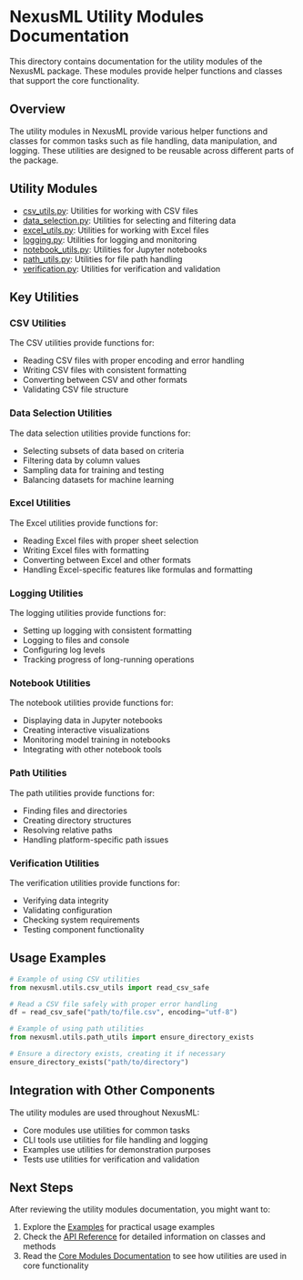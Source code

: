 # NexusML Utility Modules Documentation

This directory contains documentation for the utility modules of the NexusML package. These modules provide helper functions and classes that support the core functionality.

## Overview

The utility modules in NexusML provide various helper functions and classes for common tasks such as file handling, data manipulation, and logging. These utilities are designed to be reusable across different parts of the package.

## Utility Modules

- [csv_utils.py](csv_utils.md): Utilities for working with CSV files
- [data_selection.py](data_selection.md): Utilities for selecting and filtering data
- [excel_utils.py](excel_utils.md): Utilities for working with Excel files
- [logging.py](logging.md): Utilities for logging and monitoring
- [notebook_utils.py](notebook_utils.md): Utilities for Jupyter notebooks
- [path_utils.py](path_utils.md): Utilities for file path handling
- [verification.py](verification.md): Utilities for verification and validation

## Key Utilities

### CSV Utilities

The CSV utilities provide functions for:

- Reading CSV files with proper encoding and error handling
- Writing CSV files with consistent formatting
- Converting between CSV and other formats
- Validating CSV file structure

### Data Selection Utilities

The data selection utilities provide functions for:

- Selecting subsets of data based on criteria
- Filtering data by column values
- Sampling data for training and testing
- Balancing datasets for machine learning

### Excel Utilities

The Excel utilities provide functions for:

- Reading Excel files with proper sheet selection
- Writing Excel files with formatting
- Converting between Excel and other formats
- Handling Excel-specific features like formulas and formatting

### Logging Utilities

The logging utilities provide functions for:

- Setting up logging with consistent formatting
- Logging to files and console
- Configuring log levels
- Tracking progress of long-running operations

### Notebook Utilities

The notebook utilities provide functions for:

- Displaying data in Jupyter notebooks
- Creating interactive visualizations
- Monitoring model training in notebooks
- Integrating with other notebook tools

### Path Utilities

The path utilities provide functions for:

- Finding files and directories
- Creating directory structures
- Resolving relative paths
- Handling platform-specific path issues

### Verification Utilities

The verification utilities provide functions for:

- Verifying data integrity
- Validating configuration
- Checking system requirements
- Testing component functionality

## Usage Examples

```python
# Example of using CSV utilities
from nexusml.utils.csv_utils import read_csv_safe

# Read a CSV file safely with proper error handling
df = read_csv_safe("path/to/file.csv", encoding="utf-8")

# Example of using path utilities
from nexusml.utils.path_utils import ensure_directory_exists

# Ensure a directory exists, creating it if necessary
ensure_directory_exists("path/to/directory")
```

## Integration with Other Components

The utility modules are used throughout NexusML:

- Core modules use utilities for common tasks
- CLI tools use utilities for file handling and logging
- Examples use utilities for demonstration purposes
- Tests use utilities for verification and validation

## Next Steps

After reviewing the utility modules documentation, you might want to:

1. Explore the [Examples](../examples/README.md) for practical usage examples
2. Check the [API Reference](../api_reference.md) for detailed information on classes and methods
3. Read the [Core Modules Documentation](../modules/README.md) to see how utilities are used in core functionality